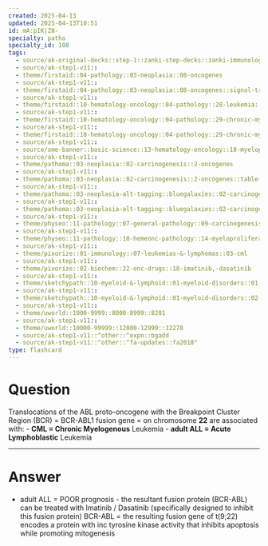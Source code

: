 ```yaml
---
created: 2025-04-13
updated: 2025-04-13T10:51
id: mA:pIK|Z8-
specialty: patho
specialty_id: 108
tags:
  - source/ak-original-decks::step-1::zanki-step-decks::zanki-immunology-+-general-pathology::pathoma-chapter-3-(neoplasia)
  - source/ak-step1-v11::
  - theme/firstaid::04-pathology::03-neoplasia::08-oncogenes
  - source/ak-step1-v11::
  - theme/firstaid::04-pathology::03-neoplasia::08-oncogenes::signal-transducers::bcr-abl
  - source/ak-step1-v11::
  - theme/firstaid::10-hematology-oncology::04-pathology::28-leukemia::acute-leukemia::acute-lymphoblastic-leukemia::b-all
  - source/ak-step1-v11::
  - theme/firstaid::10-hematology-oncology::04-pathology::29-chronic-myeloproliferative-disorders
  - source/ak-step1-v11::
  - theme/firstaid::10-hematology-oncology::04-pathology::29-chronic-myeloproliferative-disorders::chronic-myelogenous-leukemia
  - source/ak-step1-v11::
  - source/ome-banner::basic-science::13-hematology-oncology::18-myeloproliferative-disorders
  - source/ak-step1-v11::
  - theme/pathoma::03-neoplasia::02-carcinogenesis::2-oncogenes
  - source/ak-step1-v11::
  - theme/pathoma::03-neoplasia::02-carcinogenesis::2-oncogenes::table-3.3-important-oncogenes::signal-transducers
  - source/ak-step1-v11::
  - theme/pathoma::03-neoplasia-alt-tagging::bluegalaxies::02-carcinogenesis::2-oncogenes
  - source/ak-step1-v11::
  - theme/pathoma::03-neoplasia-alt-tagging::bluegalaxies::02-carcinogenesis::2-oncogenes::signal-transducers
  - source/ak-step1-v11::
  - theme/physeo::11-pathology::07-general-pathology::09-carcinogenesis
  - source/ak-step1-v11::
  - theme/physeo::11-pathology::10-hemeonc-pathology::14-myeloproliferative-disorders
  - source/ak-step1-v11::
  - theme/pixorize::01-immunology::07-leukemias-&-lymphomas::03-cml
  - source/ak-step1-v11::
  - theme/pixorize::02-biochem::22-onc-drugs::18-imatinib,-dasatinib
  - source/ak-step1-v11::
  - theme/sketchypath::10-myeloid-&-lymphoid::01-myeloid-disorders::01-myeloproliferative-neoplasms-&-myelodysplastic-syndromes
  - source/ak-step1-v11::
  - theme/sketchypath::10-myeloid-&-lymphoid::01-myeloid-disorders::02-acute-myeloid-leukemia-(aml)-&-chronic-myeloid-leukemia-(cml)
  - source/ak-step1-v11::
  - theme/uworld::1000-9999::8000-8999::8281
  - source/ak-step1-v11::
  - theme/uworld::10000-99999::12000-12999::12278
  - source/ak-step1-v11::^other::^expn::bgadd
  - source/ak-step1-v11::^other::^fa-updates::fa2018"
type: flashcard
---
```


# Question
Translocations of the ABL proto-oncogene with the Breakpoint Cluster Region (BCR) = BCR-ABL1 fusion gene = on chromosome **22** are associated with:   - **CML = Chronic Myelogenous** Leukemia - **adult ALL = Acute Lymphoblastic** Leukemia

---

# Answer
- adult ALL = POOR prognosis  - the resultant fusion protein (BCR-ABL) can be treated with Imatinib / Dasatinib (specifically designed to inhibit this fusion protein) BCR-ABL = the resulting fusion gene of t(9;22) encodes a protein with inc tyrosine kinase activity that inhibits apoptosis while promoting mitogenesis